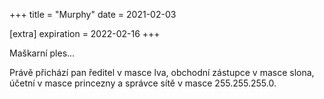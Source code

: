 +++
title = "Murphy"
date = 2021-02-03

[extra]
expiration = 2022-02-16
+++

Maškarní ples...

<!-- more -->

Právě přichází pan ředitel v masce lva, obchodní zástupce v masce slona, účetní v masce princezny a správce sítě v masce 255.255.255.0.

